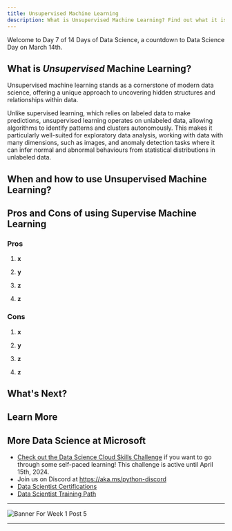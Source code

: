 ```yaml
---
title: Unsupervised Machine Learning
description: What is Unsupervised Machine Learning? Find out what it is and how you can use it.
---
```


Welcome to Day 7 of 14 Days of Data Science, a countdown to Data Science Day on March 14th.

## What is ***Unsupervised*** Machine Learning?
Unsupervised machine learning stands as a cornerstone of modern data science, offering a unique approach to uncovering hidden structures and relationships within data. 

Unlike supervised learning, which relies on labeled data to make predictions, unsupervised learning operates on unlabeled data, allowing algorithms to identify patterns and clusters autonomously. This makes it particularly well-suited for exploratory data analysis, working with data with many dimensions, such as images, and anomaly detection tasks where it can infer normal and abnormal behaviours from statistical distributions in unlabeled data.

## When and how to use Unsupervised Machine Learning?




## Pros and Cons of using Supervise Machine Learning
### Pros 
1. **x**<br>


2. **y**<br>


3. **z**<br>


4. **z**<br>


### Cons
1. **x**<br>


2. **y**<br>


3. **z**<br>


4. **z**<br>


## What's Next?

## Learn More

## More Data Science at Microsoft

- [Check out the Data Science Cloud Skills Challenge](https://aka.ms/python/DataScienceDay/CSC) if you want to go through some self-paced learning! This challenge is active until April 15th, 2024.
- Join us on Discord at https://aka.ms/python-discord
- [Data Scientist Certifications](https://learn.microsoft.com/credentials/certifications/roles/data-scientist)
- [Data Scientist Training Path](https://learn.microsoft.com/training/career-paths/data-scientist)


<!-- for DEV.TO
---
title: Unsupervised Machine Learning
published: false
description: https://aka.ms/30DaysOfSWA or follow #staticwebapps on @thepracticaldev 
tags: data science, machine learning, python
series: 14 Days of Data Science
canonical_url: https://aka.ms/
cover_image: https://dev-to-uploads.s3.amazonaws.com/uploads/articles/94xuz38iwpd38tlzsx26.png
--- -->

---

![Banner For Week 1 Post 5](./img/DataScienceDay-Foundations-5.png)

---